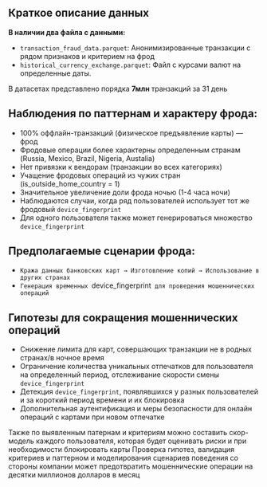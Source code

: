 ## Краткое описание данных

**В наличии два файла с данными:**
 - `transaction_fraud_data.parquet`: Анонимизированные транзакции с рядом признаков и критерием на фрод
 - `historical_currency_exchange.parquet`: Файл с курсами валют на определенные даты.

В датасетах представлено порядка **7млн** транзакций за 31 день

## Наблюдения по паттернам и характеру фрода:
- 100% оффлайн-транзакций (физическое предъявление карты) — фрод
- Фродовые операции более характерны определенным странам (Russia, Mexico, Brazil, Nigeria, Austalia)
- Нет привязки к вендорам (транзакции во всех категориях)  
- Учащение фродовых операций из чужих стран (is_outside_home_country = 1)
- Значительное увеличение доли фрода ночью (1-4 часа ночи)
- Наблюдаются случаи, когда ряд пользователей использует тот же фродовый `device_fingerprint`
- Для одного пользователя также может генерироваться множество `device_fingerprint`

## Предполагаемые сценарии фрода:
 - `Кража данных банковских карт → Изготовление копий → Использование в других странах`  
 - `Генерация временных `device_fingerprint` для проведения мошеннических операций` 

## Гипотезы для сокращения мошеннических операций

- Снижение лимита для карт, совершающих транзакции не в родных странах/в ночное время
- Ограничение количества уникальных отпечатков для пользователя на определенный период, отслеживание скорости смены `device_fingerprint`
- Детекция `device_fingerprint`, появлявшихся у разных пользователей и за короткий период времени и их блокировка
- Дополнительная аутентификация и меры безопасности для онлайн операций с картами при новом отпечатке

Также по выявленным патернам и критериям можно составить скор-модель каждого пользователя, которая будет оценивать риски и при необходимости блокировать карты
Проверка гипотез, валидация критериев и паттерном и моделирования сценариев поведения со стороны компании может предотвратить мошеннические операции на десятки миллионов долларов в месяц


